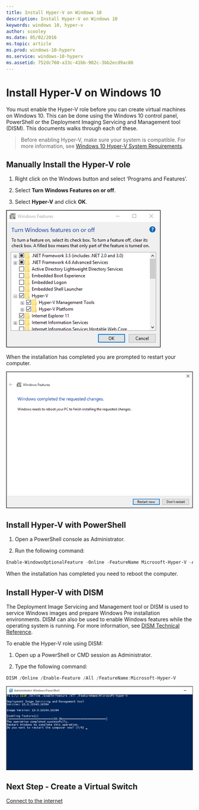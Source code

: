 ```yaml
---
title: Install Hyper-V on Windows 10
description: Install Hyper-V on Windows 10
keywords: windows 10, hyper-v
author: scooley
ms.date: 05/02/2016
ms.topic: article
ms.prod: windows-10-hyperv
ms.service: windows-10-hyperv
ms.assetid: 752dc760-a33c-41bb-902c-3bb2ecd9ac86
---
```


# Install Hyper-V on Windows 10

You must enable the Hyper-V role before you can create virtual machines on Windows 10. This can be done using the Windows 10 control panel, PowerShell or the Deployment Imaging Servicing and Management tool (DISM). This documents walks through each of these.

> Before enabling Hyper-V, make sure your system is compatible. For more information, see [Windows 10 Hyper-V System Requirements](../reference/hyper-v-requirements.md).

## Manually Install the Hyper-V role

1. Right click on the Windows button and select ‘Programs and Features’.

2. Select **Turn Windows Features on or off**.

3. Select **Hyper-V** and click **OK**.  

![](media/enable_role_upd.png)

When the installation has completed you are prompted to restart your computer.

![](media/restart_upd.png)

## Install Hyper-V with PowerShell

1. Open a PowerShell console as Administrator.

2. Run the following command:

```powershell
Enable-WindowsOptionalFeature -Online -FeatureName Microsoft-Hyper-V -All
```
When the installation has completed you need to reboot the computer.

## Install Hyper-V with DISM

The Deployment Image Servicing and Management tool or DISM is used to service Windows images and prepare Windows Pre installation environments. DISM can also be used to enable Windows features while the operating system is running. For more information, see [DISM Technical Reference](https://technet.microsoft.com/en-us/library/hh824821.aspx).

To enable the Hyper-V role using DISM:

1. Open up a PowerShell or CMD session as Administrator.

2. Type the following command:

```powershell
DISM /Online /Enable-Feature /All /FeatureName:Microsoft-Hyper-V
```
![](media/dism_upd.png)


## Next Step - Create a Virtual Switch
[Connect to the internet](connect-to-network.md)
